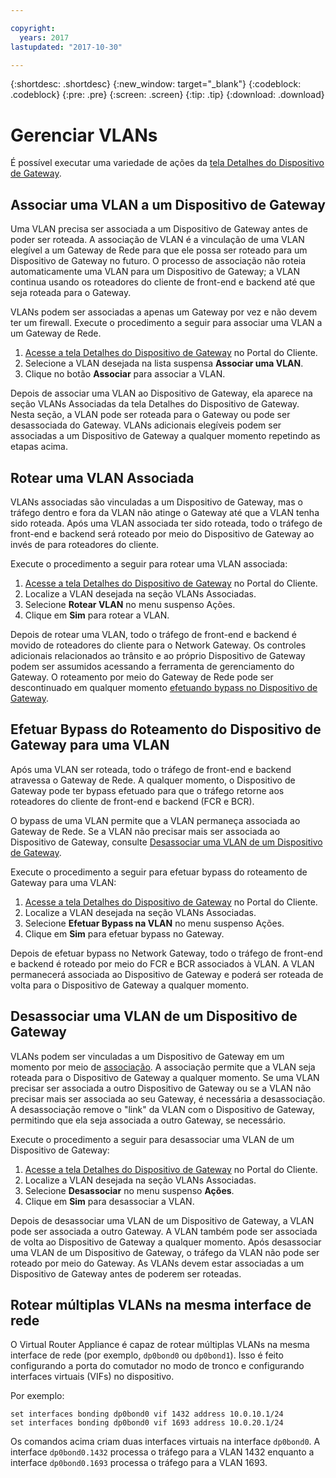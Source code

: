 ```yaml
---

copyright:
  years: 2017
lastupdated: "2017-10-30"

---
```


{:shortdesc: .shortdesc}
{:new_window: target="_blank"}
{:codeblock: .codeblock}
{:pre: .pre}
{:screen: .screen}
{:tip: .tip}
{:download: .download}

# Gerenciar VLANs
É possível executar uma variedade de ações da [tela Detalhes do Dispositivo de Gateway](access-gateway-details.html).

## Associar uma VLAN a um Dispositivo de Gateway

Uma VLAN precisa ser associada a um Dispositivo de Gateway antes de poder ser roteada. A associação de VLAN é a vinculação de uma VLAN elegível a um Gateway de Rede para que ele possa ser roteado para um Dispositivo de Gateway no futuro. O processo de associação não roteia automaticamente uma VLAN para um Dispositivo de Gateway; a VLAN continua usando os roteadores do cliente de front-end e backend até que seja roteada para o Gateway. 

VLANs podem ser associadas a apenas um Gateway por vez e não devem ter um firewall. Execute o procedimento a seguir para associar uma VLAN a um Gateway de Rede.

1. [Acesse a tela Detalhes do Dispositivo de Gateway](access-gateway-details.html) no Portal do Cliente. 
2. Selecione a VLAN desejada na lista suspensa **Associar uma VLAN**.
3. Clique no botão **Associar** para associar a VLAN.

Depois de associar uma VLAN ao Dispositivo de Gateway, ela aparece na seção VLANs Associadas da tela Detalhes do Dispositivo de Gateway. Nesta seção, a VLAN pode ser roteada para o Gateway ou pode ser desassociada do Gateway. VLANs adicionais elegíveis podem ser associadas a um Dispositivo de Gateway a qualquer momento repetindo as etapas acima.

## Rotear uma VLAN Associada

VLANs associadas são vinculadas a um Dispositivo de Gateway, mas o tráfego dentro e fora da VLAN não atinge o Gateway até que a VLAN tenha sido roteada. Após uma VLAN associada ter sido roteada, todo o tráfego de front-end e backend será roteado por meio do Dispositivo de Gateway ao invés de para roteadores do cliente. 

Execute o procedimento a seguir para rotear uma VLAN associada:

1. [Acesse a tela Detalhes do Dispositivo de Gateway](access-gateway-details.html) no Portal do Cliente. 
2. Localize a VLAN desejada na seção VLANs Associadas.
3. Selecione **Rotear VLAN** no menu suspenso Ações.
4. Clique em **Sim** para rotear a VLAN. 

Depois de rotear uma VLAN, todo o tráfego de front-end e backend é movido de roteadores do cliente para o Network Gateway. Os controles adicionais relacionados ao trânsito e ao próprio Dispositivo de Gateway podem ser assumidos acessando a ferramenta de gerenciamento do Gateway. O roteamento por meio do Gateway de Rede pode ser descontinuado em qualquer momento [efetuando bypass no Dispositivo de Gateway](#bypass-gateway-appliance-routing-for-a-vlan).

## Efetuar Bypass do Roteamento do Dispositivo de Gateway para uma VLAN

Após uma VLAN ser roteada, todo o tráfego de front-end e backend atravessa o Gateway de Rede. A qualquer momento, o Dispositivo de Gateway pode ter bypass efetuado para que o tráfego retorne aos roteadores do cliente de front-end e backend (FCR e BCR). 

O bypass de uma VLAN permite que a VLAN permaneça associada ao Gateway de Rede. Se a VLAN não precisar mais ser associada ao Dispositivo de Gateway, consulte [Desassociar uma VLAN de um Dispositivo de Gateway](#disassociate-a-vlan-from-a-gateway-appliance). 

Execute o procedimento a seguir para efetuar bypass do roteamento de Gateway para uma VLAN:

1. [Acesse a tela Detalhes do Dispositivo de Gateway](access-gateway-details.html) no Portal do Cliente. 
2. Localize a VLAN desejada na seção VLANs Associadas.
3. Selecione **Efetuar Bypass na VLAN** no menu suspenso Ações.
4. Clique em **Sim** para efetuar bypass no Gateway. 

Depois de efetuar bypass no Network Gateway, todo o tráfego de front-end e backend é roteado por meio do FCR e BCR associados à VLAN. A VLAN permanecerá associada ao Dispositivo de Gateway e poderá ser roteada de volta para o Dispositivo de Gateway a qualquer momento.

## Desassociar uma VLAN de um Dispositivo de Gateway

VLANs podem ser vinculadas a um Dispositivo de Gateway em um momento por meio de [associação](#associate-a-vlan-to-a-gateway-appliance). A associação permite que a VLAN seja roteada para o Dispositivo de Gateway a qualquer momento. Se uma VLAN precisar ser associada a outro Dispositivo de Gateway ou se a VLAN não precisar mais ser associada ao seu Gateway, é necessária a desassociação. A desassociação remove o "link" da VLAN com o Dispositivo de Gateway, permitindo que ela seja associada a outro Gateway, se necessário. 

Execute o procedimento a seguir para desassociar uma VLAN de um Dispositivo de Gateway:

1. [Acesse a tela Detalhes do Dispositivo de Gateway](access-gateway-details.html) no Portal do Cliente. 
2. Localize a VLAN desejada na seção VLANs Associadas.
3. Selecione **Desassociar** no menu suspenso **Ações**. 
4. Clique em **Sim** para desassociar a VLAN. 

Depois de desassociar uma VLAN de um Dispositivo de Gateway, a VLAN pode ser associada a outro Gateway. A VLAN também pode ser associada de volta ao Dispositivo de Gateway a qualquer momento. Após desassociar uma VLAN de um Dispositivo de Gateway, o tráfego da VLAN não pode ser roteado por meio do Gateway. As VLANs devem estar associadas a um Dispositivo de Gateway antes de poderem ser roteadas.

## Rotear múltiplas VLANs na mesma interface de rede
O Virtual Router Appliance é capaz de rotear múltiplas VLANs na mesma interface de rede (por exemplo, `dp0bond0` ou `dp0bond1`). Isso é feito configurando a porta do comutador no modo de tronco e configurando interfaces virtuais (VIFs) no dispositivo.

Por exemplo: 

```
set interfaces bonding dp0bond0 vif 1432 address 10.0.10.1/24
set interfaces bonding dp0bond0 vif 1693 address 10.0.20.1/24
```

Os comandos acima criam duas interfaces virtuais na interface `dp0bond0`. A interface `dp0bond0.1432` processa o tráfego para a VLAN 1432 enquanto a interface `dp0bond0.1693` processa o tráfego para a VLAN 1693.
